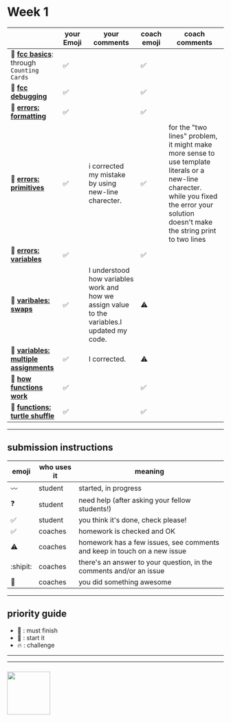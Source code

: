 # Week 1

|  | your Emoji | your comments | coach emoji | coach comments |
| --- | --- | --- | --- | --- |
| :seedling: __[fcc basics](./fcc-basic-js-pt-1.md)__: through ```Counting Cards``` |:white_check_mark: | | :white_check_mark: | |
| :dash: __[fcc debugging](./fcc-debugging.md)__ |:white_check_mark: | | :white_check_mark: | |
| :seedling: __[errors: formatting](./jl-errors-formatting.md)__ | :white_check_mark:| | :white_check_mark: | |
| :seedling: __[errors: primitives](./jl-errors-primitive-types.md)__ |:white_check_mark: |i corrected my mistake by using new-line charecter.  | :white_check_mark: | for the "two lines" problem, it might make more sense to use template literals or a new-line charecter.  while you fixed the error your solution doesn't make the string print to two lines |
| :seedling: __[errors: variables](./jl-errors-variables.md)__ | :white_check_mark:| | :white_check_mark: | |
| :seedling: __[varibales: swaps](./jl-variables-swaps.md)__ | :white_check_mark: | I understood how variables work and how we assign value to the variables.I updated my code. | :warning: | |
| :dash: __[variables: multiple assignments](./jl-variables-multiple.md)__ | :white_check_mark: |I corrected. | :warning: | |
| :seedling: __[how functions work](./jl-functions.md)__ |  :white_check_mark:| | :white_check_mark: | |
| :dash: __[functions: turtle shuffle](./jl-turtle-shuffle.md)__ | :white_check_mark: | | :white_check_mark: | |

---


## submission instructions

| emoji | who uses it | meaning |
| --- | --- | --- |
|  :wavy_dash: | student | started, in progress  | 
| :question: | student | need help (after asking your fellow students!) | 
| :white_check_mark: | student | you think it's done, check please! | 
| :white_check_mark: | coaches | homework is checked and OK |
| :warning: | coaches | homework has a few issues, see comments and keep in touch on a new issue |
| :shipit: | coaches | there's an answer to your question, in the comments and/or an issue  | 
| :star2: | coaches | you did something awesome |

---

## priority guide

* :seedling: : must finish
* :dash: : start it
* :fire: : challenge

___
___
### <a href="https://hackyourfuture.be" target="_blank"><img src="https://pbs.twimg.com/profile_images/984474625009741824/Bs_qKx6-_400x400.jpg" width="100" height="100"></img></a>

